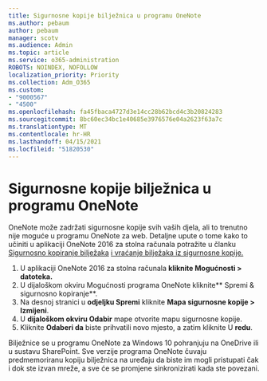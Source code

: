 ```yaml
---
title: Sigurnosne kopije bilježnica u programu OneNote
ms.author: pebaum
author: pebaum
manager: scotv
ms.audience: Admin
ms.topic: article
ms.service: o365-administration
ROBOTS: NOINDEX, NOFOLLOW
localization_priority: Priority
ms.collection: Adm_O365
ms.custom:
- "9000567"
- "4500"
ms.openlocfilehash: fa45fbaca4727d3e14cc28b62bcd4c3b20824283
ms.sourcegitcommit: 8bc60ec34bc1e40685e3976576e04a2623f63a7c
ms.translationtype: MT
ms.contentlocale: hr-HR
ms.lasthandoff: 04/15/2021
ms.locfileid: "51820530"
---
```

# <a name="backup-notebooks-in-onenote"></a>Sigurnosne kopije bilježnica u programu OneNote

OneNote može zadržati sigurnosne kopije svih vaših djela, ali to trenutno nije moguće u programu OneNote za web. Detaljne upute o tome kako to učiniti u aplikaciji OneNote 2016 za stolna računala potražite u članku [Sigurnosno kopiranje bilježaka](https://support.office.com/article/back-up-notes-f58b34b0-611d-435e-87fa-7942a1767af4#id0eaabaaa=2016,_2013,_2010) [i vraćanje bilježaka iz sigurnosne kopije.](https://support.microsoft.com/office/5daf9cb0-6769-4998-a5de-f044fdd0d831)

1. U aplikaciji OneNote 2016 za stolna računala **kliknite Mogućnosti > datoteka.**
2. U dijaloškom okviru Mogućnosti programa OneNote kliknite** Spremi & sigurnosno kopiranje**.
3. Na desnoj stranici u **odjeljku Spremi** kliknite **Mapa sigurnosne kopije > Izmijeni**.
4. U **dijaloškom okviru Odabir** mape otvorite mapu sigurnosne kopije.
5. Kliknite **Odaberi da** biste prihvatili novo mjesto, a zatim kliknite U **redu**.

Bilježnice se u programu OneNote za Windows 10 pohranjuju na OneDrive ili u sustavu SharePoint. Sve verzije programa OneNote čuvaju predmemoriranu kopiju bilježnica na uređaju da biste im mogli pristupati čak i dok ste izvan mreže, a sve će se promjene sinkronizirati kada ste povezani.
